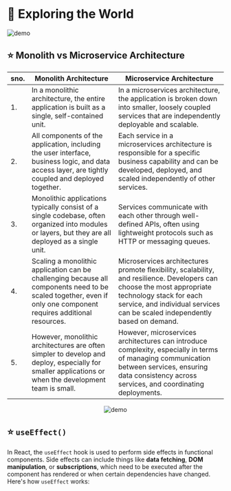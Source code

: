# 📍 Exploring the World

![demo](https://miro.medium.com/v2/resize:fit:1400/1*GJiR7jC07hARQ1WogY1Ffg.jpeg)

## ⭐ Monolith vs Microservice Architecture

| sno. | Monolith Architecture | Microservice Architecture |
| --- | --- | --- | 
| 1. | In a monolithic architecture, the entire application is built as a single, self-contained unit. | In a microservices architecture, the application is broken down into smaller, loosely coupled services that are independently deployable and scalable.
| 2. | All components of the application, including the user interface, business logic, and data access layer, are tightly coupled and deployed together. | Each service in a microservices architecture is responsible for a specific business capability and can be developed, deployed, and scaled independently of other services. |
| 3. | Monolithic applications typically consist of a single codebase, often organized into modules or layers, but they are all deployed as a single unit. | Services communicate with each other through well-defined APIs, often using lightweight protocols such as HTTP or messaging queues.
| 4. | Scaling a monolithic application can be challenging because all components need to be scaled together, even if only one component requires additional resources. | Microservices architectures promote flexibility, scalability, and resilience. Developers can choose the most appropriate technology stack for each service, and individual services can be scaled independently based on demand. |
| 5. | However, monolithic architectures are often simpler to develop and deploy, especially for smaller applications or when the development team is small. | However, microservices architectures can introduce complexity, especially in terms of managing communication between services, ensuring data consistency across services, and coordinating deployments.

<div align="center">

![demo](https://miro.medium.com/v2/resize:fit:828/format:webp/1*bDI_1EtHO8iJR5pSwiWelw.png)

</div>

## ⭐ `useEffect()`

In React, the `useEffect` hook is used to perform side effects in functional components. Side effects can include things like **data fetching**, **DOM manipulation**, or **subscriptions**, which need to be executed after the component has rendered or when certain dependencies have changed. Here's how `useEffect` works:
